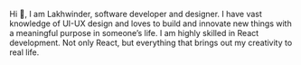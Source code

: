 Hi 👋, I am Lakhwinder, software developer and designer. I have vast knowledge of UI-UX design and loves to build and innovate new things with a meaningful purpose in someone’s life. I am highly skilled in React development. Not only React, but everything that brings out my creativity to real life. 
